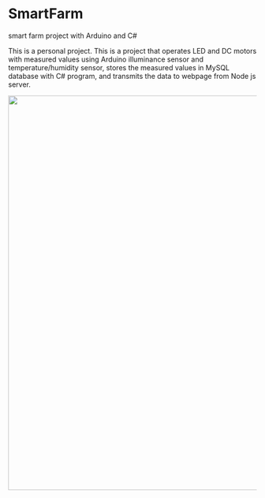 # SmartFarm
smart farm project with Arduino and C#

This is a personal project.
This is a project that operates LED and DC motors with measured values using Arduino illuminance sensor and temperature/humidity sensor, stores the measured values in MySQL database with C# program, and transmits the data to webpage from Node js server.

<img width="800" src="https://user-images.githubusercontent.com/80086193/236117692-f5357cc1-7cc6-4760-99af-38b308696806.JPG">
